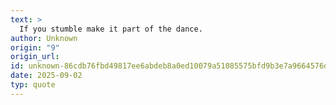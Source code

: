 ```yaml
---
text: >
  If you stumble make it part of the dance.
author: Unknown
origin: "9"
origin_url: 
id: unknown-86cdb76fbd49817ee6abdeb8a0ed10079a51085575bfd9b3e7a9664576d13e6e
date: 2025-09-02
typ: quote
---
```

